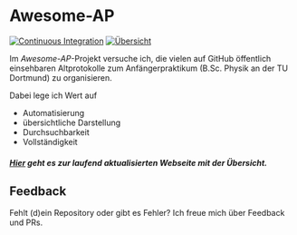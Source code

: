 # Awesome-AP

[![Continuous Integration](https://github.com/NicoWeio/awesome-ap/workflows/Generate%20summary/badge.svg)](https://github.com/NicoWeio/awesome-ap/actions)
[![Übersicht](https://img.shields.io/badge/Übersicht-auf%20GitHub%20Pages-blue)](https://nicoweio.github.io/awesome-ap/)

Im _Awesome-AP_-Projekt versuche ich, die vielen auf GitHub öffentlich einsehbaren Altprotokolle zum Anfängerpraktikum (B.Sc. Physik an der TU Dortmund) zu organisieren.

Dabei lege ich Wert auf

-   Automatisierung
-   übersichtliche Darstellung
-   Durchsuchbarkeit
-   Vollständigkeit

##### [Hier](https://nicoweio.github.io/awesome-ap/) geht es zur laufend aktualisierten Webseite mit der Übersicht.

## Feedback

Fehlt (d)ein Repository oder gibt es Fehler? Ich freue mich über Feedback und PRs.
